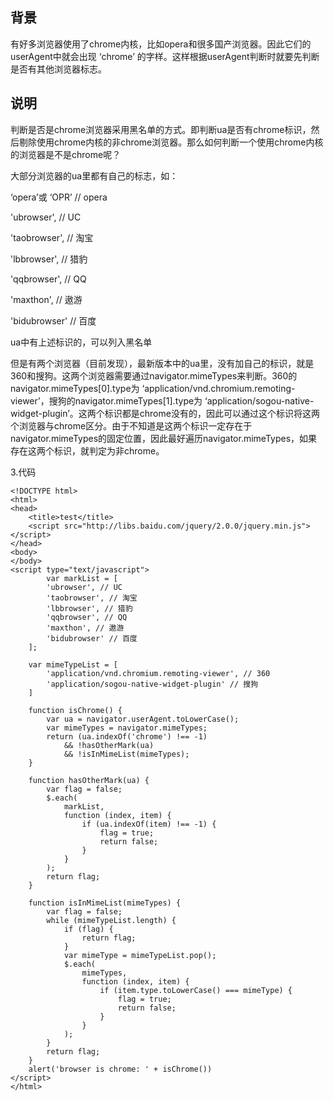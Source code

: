 
## 背景

   有好多浏览器使用了chrome内核，比如opera和很多国产浏览器。因此它们的userAgent中就会出现 ‘chrome’ 的字样。这样根据userAgent判断时就要先判断是否有其他浏览器标志。

## 说明

判断是否是chrome浏览器采用黑名单的方式。即判断ua是否有chrome标识，然后剔除使用chrome内核的非chrome浏览器。那么如何判断一个使用chrome内核的浏览器是不是chrome呢？

   大部分浏览器的ua里都有自己的标志，如：

‘opera’或 ‘OPR’  // opera

'ubrowser', // UC

'taobrowser', // 淘宝

'lbbrowser', // 猎豹

'qqbrowser', // QQ

'maxthon', // 遨游

'bidubrowser' // 百度

   ua中有上述标识的，可以列入黑名单

   但是有两个浏览器（目前发现），最新版本中的ua里，没有加自己的标识，就是360和搜狗。这两个浏览器需要通过navigator.mimeTypes来判断。360的navigator.mimeTypes[0].type为 ‘application/vnd.chromium.remoting-viewer’，搜狗的navigator.mimeTypes[1].type为 ‘application/sogou-native-widget-plugin’。这两个标识都是chrome没有的，因此可以通过这个标识将这两个浏览器与chrome区分。由于不知道是这两个标识一定存在于navigator.mimeTypes的固定位置，因此最好遍历navigator.mimeTypes，如果存在这两个标识，就判定为非chrome。

3.代码

```
<!DOCTYPE html>  
<html>  
<head>  
    <title>test</title>  
    <script src="http://libs.baidu.com/jquery/2.0.0/jquery.min.js"></script>  
</head>  
<body>  
</body>  
<script type="text/javascript">  
        var markList = [  
        'ubrowser', // UC  
        'taobrowser', // 淘宝  
        'lbbrowser', // 猎豹  
        'qqbrowser', // QQ  
        'maxthon', // 遨游  
        'bidubrowser' // 百度  
    ];  
  
    var mimeTypeList = [  
        'application/vnd.chromium.remoting-viewer', // 360  
        'application/sogou-native-widget-plugin' // 搜狗  
    ]  
  
    function isChrome() {  
        var ua = navigator.userAgent.toLowerCase();  
        var mimeTypes = navigator.mimeTypes;  
        return (ua.indexOf('chrome') !== -1)  
            && !hasOtherMark(ua)  
            && !isInMimeList(mimeTypes);  
    }  
  
    function hasOtherMark(ua) {  
        var flag = false;  
        $.each(  
            markList,  
            function (index, item) {  
                if (ua.indexOf(item) !== -1) {  
                    flag = true;  
                    return false;  
                }  
            }  
        );  
        return flag;  
    }  
  
    function isInMimeList(mimeTypes) {  
        var flag = false;  
        while (mimeTypeList.length) {  
            if (flag) {  
                return flag;  
            }  
            var mimeType = mimeTypeList.pop();  
            $.each(  
                mimeTypes,  
                function (index, item) {  
                    if (item.type.toLowerCase() === mimeType) {  
                        flag = true;  
                        return false;  
                    }  
                }  
            );  
        }  
        return flag;  
    }  
    alert('browser is chrome: ' + isChrome())  
</script>  
</html>  
```
